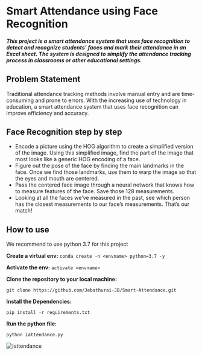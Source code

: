 
# Smart Attendance using Face Recognition

##### This project is a smart attendance system that uses face recognition to detect and recognize students' faces and mark their attendance in an Excel sheet. The system is designed to simplify the attendance tracking process in classrooms or other educational settings.


## Problem Statement
Traditional attendance tracking methods involve manual entry and are time-consuming and prone to errors. With the increasing use of technology in education, a smart attendance system that uses face recognition can improve efficiency and accuracy.
## Face Recognition step by step

- Encode a picture using the HOG algorithm to create a simplified version of the image. Using this simplified image, find the part of the image that most looks like a generic HOG encoding of a face.
- Figure out the pose of the face by finding the main landmarks in the face. Once we find those landmarks, use them to warp the image so that the eyes and mouth are centered.
- Pass the centered face image through a neural network that knows how to measure features of the face. Save those 128 measurements.
- Looking at all the faces we’ve measured in the past, see which person has the closest measurements to our face’s measurements. That’s our match!
## How to use

We recommend to use python 3.7 for this project

**Create a virtual env:**  `conda create -n <envname> python=3.7 -y` 

**Activate the env:**  `activate <envname>`

**Clone the repository to your local machine:**

`git clone https://github.com/Jebathurai-JB/Smart-Attendance.git`

**Install the Dependencies:**

`pip install -r requirements.txt`

**Run the python file:**

`python iattendance.py`





![iattendance](https://user-images.githubusercontent.com/74975910/224779942-d3d19df0-87ad-42bf-a1e2-86d8bbd40cbf.gif)

